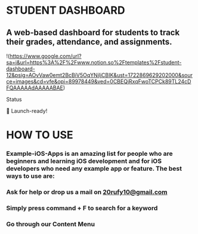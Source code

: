 # STUDENT DASHBOARD

## A web-based dashboard for students to track their grades, attendance, and assignments.
!(https://www.google.com/url?sa=i&url=https%3A%2F%2Fwww.notion.so%2Ftemplates%2Fstudent-dashboard-12&psig=AOvVaw0emt2BcBiV5OqYNiljCBIK&ust=1722869629202000&source=images&cd=vfe&opi=89978449&ved=0CBEQjRxqFwoTCPCk89TL24cDFQAAAAAdAAAAABAE)

Status

🚀 Launch-ready!




# HOW TO USE

### Example-iOS-Apps is an amazing list for people who are beginners and learning iOS development and for iOS developers who need any example app or feature. The best ways to use are:

### Ask for help or drop us a mail on 20rufy10@gmail.com
### Simply press command + F to search for a keyword
### Go through our Content Menu
